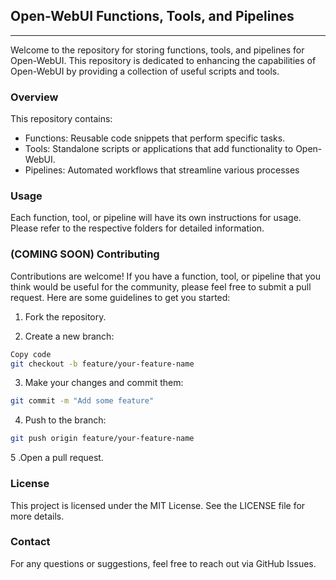 ## Open-WebUI Functions, Tools, and Pipelines
------------------------------
Welcome to the repository for storing functions, tools, and pipelines for Open-WebUI. This repository is dedicated to enhancing the capabilities of Open-WebUI by providing a collection of useful scripts and tools.

### Overview
This repository contains:

- Functions: Reusable code snippets that perform specific tasks.
- Tools: Standalone scripts or applications that add functionality to Open-WebUI.
- Pipelines: Automated workflows that streamline various processes

### Usage
Each function, tool, or pipeline will have its own instructions for usage. Please refer to the respective folders for detailed information.

### (COMING SOON) Contributing
Contributions are welcome! If you have a function, tool, or pipeline that you think would be useful for the community, please feel free to submit a pull request. Here are some guidelines to get you started:

1. Fork the repository.

2. Create a new branch:

```bash
Copy code
git checkout -b feature/your-feature-name
```

3. Make your changes and commit them:

```bash
git commit -m "Add some feature"
```

4. Push to the branch:

```bash
git push origin feature/your-feature-name
```
5 .Open a pull request.

### License
This project is licensed under the MIT License. See the LICENSE file for more details.

### Contact
For any questions or suggestions, feel free to reach out via GitHub Issues.

